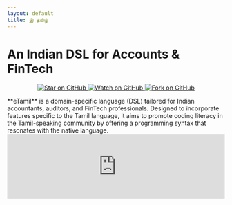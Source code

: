 ```yaml
---
layout: default
title: இ தமிழ்
---
```


# An Indian DSL for Accounts & FinTech

<p align="center">
  <a href="https://github.com/Maruff/eTamil/stargazers">
    <img src="https://img.shields.io/github/stars/Maruff/eTamil.svg?style=social&label=Star" alt="Star on GitHub">
  </a>
  <a href="https://github.com/Maruff/eTamil/watchers">
    <img src="https://img.shields.io/github/watchers/Maruff/eTamil.svg?style=social&label=Watch" alt="Watch on GitHub">
  </a>
  <a href="https://github.com/Maruff/eTamil/network/members">
    <img src="https://img.shields.io/github/forks/Maruff/eTamil.svg?style=social&label=Fork" alt="Fork on GitHub">
  </a>
</p>
**eTamil** is a domain-specific language (DSL) tailored for Indian accountants, auditors, and FinTech professionals. Designed to incorporate features specific to the Tamil language, it aims to promote coding literacy in the Tamil-speaking community by offering a programming syntax that resonates with the native language.

<div><iframe src="https://wll.qa/public/valymozi/embed?theme=light" frameborder="0" allowtransparency="true" style="width: 100%; min-height: 150px; border: 0;"></iframe></div>
<audio src='http://ineo.in:8000/radio.mp3'/>
## Purpose

The purpose of eTamil is to be an Indian DSL for Accountants, Auditors, and FinTech Professionals. The development is in its preliminary stage. The special features required to build eCommerce, accounting, auditing, insurance, finance, and banking solutions will be added progressively.

## Features

- **Tamil Keywords**: Uses Tamil keywords for common programming constructs.
- **Simple Syntax**: Designed to be easy to read and write.
- **Mathematical Operators**: Supports basic mathematical operations.
- **Data Types**: Includes support for integers (`en`) and strings (`col`).
- **Printing**: Custom keyword `itu` for printing output.

### Keywords

- **itu (இடு)**: Pronounced as "idu", meaning "put".
- **peru (பெறு)**: Meaning "get".
- **en (எண்)**: Meaning "number".
- **col (சொல்)**: Pronounced as "sol", meaning "word".

## Getting Started

### Prerequisites

- **Rust**: Ensure that you have Rust installed on your system. You can download it from [rust-lang.org](https://www.rust-lang.org/).

### Installation

1. Clone the eTamil repository:
    ```sh
    git clone https://github.com/Maruff/eTamil.git
    cd eTamil
    ```

2. Build the project using Cargo:
    ```sh
    cargo build
    ```

3. Run the compiler:
    ```sh
    cargo run -- path/to/your/file.tml
    ```

### Writing Your First eTamil Program

Create a file named `example.tml` and add the following code:

```tml
en a = 10
en b = 20
itu a + b
col uRY = "வணக்கம், உலகம்!"
itu uRY
```

### Running Your Program

To run the program, use the following command:
```sh
cargo run -- example.tml
```

## Language Specification

### Keywords

- **itu (இடு)**: Pronounced as "idu", meaning "put".
- **peru (பெறு)**: Meaning "get".
- **en (எண்)**: Meaning "number".
- **col (சொல்)**: Pronounced as "sol", meaning "word".

### Data Types

- **Integers**: Defined using the `en` keyword.
- **Strings**: Defined using the `col` keyword.

### Operators

- **Addition**: `+`
- **Subtraction**: `-`
- **Multiplication**: `*`
- **Division**: `/`

### Code Structure
```
eTamil/
├── Cargo.toml
├── src/
│   ├── lexer.rs
│   ├── parser.rs
│   ├── ast.rs
│   ├── semantic_analyzer.rs
│   ├── code_generator.rs
│   └── main.rs
├── tests/
│   ├── lexer_tests.rs
│   ├── parser_tests.rs
│   ├── semantic_analyzer_tests.rs
│   └── code_generator_tests.rs
```

## Contributing

We welcome contributions from the community for developing more features and documentation in Tamil! Here’s how you can contribute:

1. Fork the repository.
2. Create a new branch (`git checkout -b feature-branch`).
3. Make your changes and commit them (`git commit -am 'Add new feature'`).
4. Push to the branch (`git push origin feature-branch`).
5. Create a new Pull Request.

## Contact

For any questions or support, please contact:

- **Developer**: Esan Maruff
- **Email**: etamilindia@gmail.com

## License

This project is licensed under the GNU General Public License v3.0 - see the [LICENSE](LICENSE) file for details.

---

We hope you enjoy using eTamil! Your feedback and contributions are highly appreciated.
Thank you
